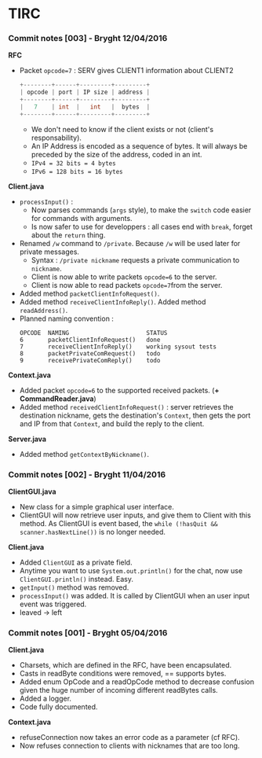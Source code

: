 # TIRC

### Commit notes [003] - Bryght 12/04/2016

__RFC__
* Packet `opcode=7` : SERV gives CLIENT1 information about CLIENT2
    ```java
	+--------+------+---------+---------+
	| opcode | port | IP size | address |
	+--------+------+---------+---------+
	|   7    | int  |   int   |  bytes  |
	+--------+------+---------+---------+
    ```
    * We don't need to know if the client exists or not (client's responsability).
    * An IP Address is encoded as a sequence of bytes. It will always be preceded by the size of the address, coded in an int.
    * `IPv4 = 32 bits = 4 bytes`
    * `IPv6 = 128 bits = 16 bytes`

__Client.java__
* `processInput()` :
    * Now parses commands (`args` style), to make the `switch` code easier for commands with arguments.
    * Is now safer to use for developpers : all cases end with `break`, forget about the `return` thing.
* Renamed `/w` command to `/private`. Because `/w` will be used later for private messages.
    * Syntax : `/private nickname` requests a private communication to `nickname`.
    * Client is now able to write packets `opcode=6` to the server.
    * Client is now able to read packets `opcode=7`from the server.
* Added method `packetClientInfoRequest()`.
* Added method `receiveClientInfoReply()`. Added method `readAddress()`.
* Planned naming convention :
    ```
    OPCODE  NAMING                      STATUS
    6       packetClientInfoRequest()   done
    7       receiveClientInfoReply()    working sysout tests
    8       packetPrivateComRequest()   todo
    9       receivePrivateComReply()    todo
    ```

__Context.java__
* Added packet `opcode=6` to the supported received packets. (__+ CommandReader.java__)
* Added method `receivedClientInfoRequest()` : server retrieves the destination nickname, gets the destination's `Context`, then gets the port and IP from that `Context`, and build the reply to the client.

__Server.java__
* Added method `getContextByNickname()`.

### Commit notes [002] - Bryght 11/04/2016

__ClientGUI.java__
* New class for a simple graphical user interface.
* ClientGUI will now retrieve user inputs, and give them to Client with this method. As ClientGUI is event based, the `while (!hasQuit && scanner.hasNextLine())` is no longer needed.

__Client.java__
* Added `ClientGUI` as a private field.
* Anytime you want to use `System.out.println()` for the chat, now use `ClientGUI.println()` instead. Easy.
* `getInput()` method was removed.
* `processInput()` was added. It is called by ClientGUI when an user input event was triggered.
* leaved -> left


### Commit notes [001] - Bryght 05/04/2016

__Client.java__
* Charsets, which are defined in the RFC, have been encapsulated.
* Casts in readByte conditions were removed, == supports bytes.
* Added enum OpCode and a readOpCode method to decrease confusion given the huge number of incoming different readBytes calls.
* Added a logger.
* Code fully documented.

__Context.java__
* refuseConnection now takes an error code as a parameter (cf RFC).
* Now refuses connection to clients with nicknames that are too long.
